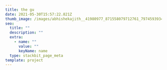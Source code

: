 ```yaml
---
title: the gu
date: 2021-05-30T15:57:22.821Z
thumb_image: /images/abhishekajith__41980977_871558079712761_7974593934264859341_n.jpg
seo:
  title: ""
  description: ""
  extra:
    - name: ""
      value: ""
      keyName: name
  type: stackbit_page_meta
template: project
---
```

